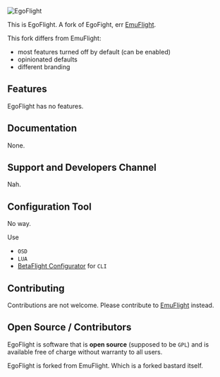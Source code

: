 ![EgoFlight](docs/assets/images/EgoFlight.png)

This is EgoFlight. A fork of EgoFight, err [EmuFlight](https://github.com/emuflight/EmuFlight).

This fork differs from EmuFlight:

 * most features turned off by default (can be enabled)
 * opinionated defaults
 * different branding

## Features

EgoFlight has no features.

## Documentation

None.

## Support and Developers Channel

Nah.

## Configuration Tool

No way.

Use

 * `OSD`
 * `LUA`
 * [BetaFlight Configurator](https://github.com/betaflight/betaflight-configurator) for `CLI`

## Contributing

Contributions are not welcome. Please contribute to [EmuFlight](https://github.com/emuflight/EmuFlight) instead.

## Open Source / Contributors

EgoFlight is software that is **open source** (supposed to be `GPL`) and is available free of charge without warranty to all users.

EgoFlight is forked from EmuFlight. Which is a forked bastard itself.
